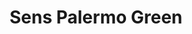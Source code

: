 ---
order: 8
thumbnail: /images/architects-and-developers/portfolio/sens-palermo-green/thumbnail.jpg
title: Sens Palermo Green
credit: ATV
slides:
  - image: /images/architects-and-developers/portfolio/sens-palermo-green/slide-1.jpg
    type: image
    proportion: vertical
  - image: /images/architects-and-developers/portfolio/sens-palermo-green/slide-2.jpg
    type: image
    proportion: vertical
  - image: /images/architects-and-developers/portfolio/sens-palermo-green/slide-3.jpg
    type: image
    proportion: vertical
---